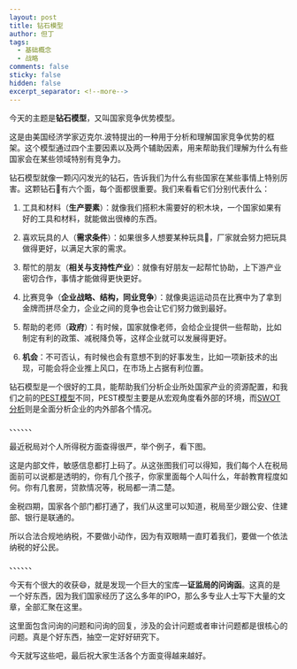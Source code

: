 ```yaml
---
layout: post
title: 钻石模型
author: 但丁
tags:
  - 基础概念
  - 战略
comments: false
sticky: false
hidden: false
excerpt_separator: <!--more-->
---
```

今天的主题是**钻石模型**，又叫国家竞争优势模型。

这是由美国经济学家迈克尔.波特提出的一种用于分析和理解国家竞争优势的框架。这个模型通过四个主要因素以及两个辅助因素，用来帮助我们理解为什么有些国家会在某些领域特别有竞争力。
<!--more-->

钻石模型就像一颗闪闪发光的钻石，告诉我们为什么有些国家在某些事情上特别厉害。这颗钻石💎有六个面，每个面都很重要。我们来看看它们分别代表什么：

1. 工具和材料（**生产要素**）：就像我们搭积木需要好的积木块，一个国家如果有好的工具和材料，就能做出很棒的东西。
    
2. 喜欢玩具的人（**需求条件**）：如果很多人想要某种玩具🧸，厂家就会努力把玩具做得更好，以满足大家的需求。
    
3. 帮忙的朋友（**相关与支持性产业**）：就像有好朋友一起帮忙协助，上下游产业密切合作，事情才能做得更快更好。
    
4. 比赛竞争（**企业战略、结构，同业竞争**）：就像奥运运动员在比赛中为了拿到金牌而拼尽全力，企业之间的竞争也会让它们努力做到最好。
    
5. 帮助的老师（**政府**）：有时候，国家就像老师，会给企业提供一些帮助，比如制定有利的政策、减税降负等，这样企业就可以发展得更好。
    
6. **机会**：不可否认，有时候也会有意想不到的好事发生，比如一项新技术的出现，可能会将企业推上风口，在市场上占据有利位置。

钻石模型是一个很好的工具，能帮助我们分析企业所处国家产业的资源配置，和我们之前的[PEST模型](http://mp.weixin.qq.com/s?__biz=MzkzODIwNjY5Mg==&mid=2247483913&idx=1&sn=77345caaed1c7edcfbeeb8049479dca4&chksm=c282f682f5f57f94d415a9ce88221740d254a1c03d5704623d7fd4c68aa707bc9f0911a362ce&scene=21#wechat_redirect)不同，PEST模型主要是从宏观角度看外部的环境，而[SWOT分析](http://mp.weixin.qq.com/s?__biz=MzkzODIwNjY5Mg==&mid=2247483930&idx=1&sn=988c18c8500055c1cad345560f793056&chksm=c282f691f5f57f87dafb252b472f58713604a8bfce3357a2b7bcfca62f593cc6c4fd024e9496&scene=21#wechat_redirect)则是全面分析企业的内外部各个情况。

、、、、、、

最近税局对个人所得税方面查得很严，举个例子，看下图。  

这是内部文件，敏感信息都打上码了。从这张图我们可以得知，我们每个人在税局面前可以说都是透明的，你有几个孩子，你家里面每个人叫什么，年龄教育程度如何。你有几套房，贷款情况等，税局都一清二楚。  

金税四期，国家各个部门都打通了，我们从这里可以知道，税局至少跟公安、住建部、银行是联通的。  

所以合法合规地纳税，不要做小动作，因为有双眼睛一直盯着我们，要做一个依法纳税的好公民。

、、、、、、

今天有个很大的收获😄，就是发现一个巨大的宝库—**证监局的问询函**。这真的是一个好东西，因为我们国家经历了这么多年的IPO，那么多专业人士写下大量的文章，全部汇聚在这里。

这里面包含问询的问题和问询的回复，涉及的会计问题或者审计问题都是很核心的问题。真是个好东西，抽空一定好好研究下。

今天就写这些吧，最后祝大家生活各个方面变得越来越好。  




